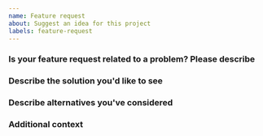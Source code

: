 ```yaml
---
name: Feature request
about: Suggest an idea for this project
labels: feature-request
---
```


<!--
**NB:** Before opening a feature request against this repo, consider whether the feature should/could be implemented in the [other OpenTelemetry client libraries](https://github.com/open-telemetry/). If so, please [open an issue on opentelemetry-specification](https://github.com/open-telemetry/opentelemetry-specification/issues/new) first.
-->

### Is your feature request related to a problem? Please describe

<!--
A clear and concise description of what the problem is. Ex. I'm always frustrated when [...]
-->

### Describe the solution you'd like to see

<!--
A clear and concise description of what you want to happen.
-->

### Describe alternatives you've considered

<!--
A clear and concise description of any alternative solutions or features you've considered.
-->

### Additional context

<!--
Add any other context or screenshots about the feature request here.
-->
